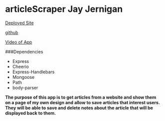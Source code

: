 # articleScraper Jay Jernigan

[Deployed Site](https://agile-brushlands-72558.herokuapp.com/)

[github](https://github.com/Livingnight/articleScraper)

[Video of App](https://drive.google.com/file/d/1tbn41lv5NkmQ0HQQkzGXhfiB6Q2AUFPm/view)

###Dependencies
* Express
* Cheerio
* Express-Handlebars
* Mongoose
* Path
* body-parser

**The purpose of this app is to get articles from a website and show them on a page of my own design and allow to 
save articles that interest users. They will be able to save and delete notes about the article that will be 
displayed back to them.**





